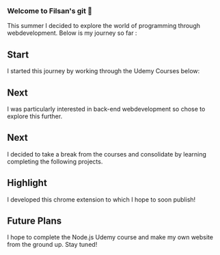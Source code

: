 ### Welcome to Filsan's git 👋

<!--
**FilsanH/FilsanH** is a ✨ _special_ ✨ repository because its `README.md` (this file) appears on your GitHub profile.


- 🌱 I’m currently learning web development
- 📫 How to reach me: filsanhassan99@gmail.com
-->
This summer I decided to explore the world of programming through webdevelopment. Below is my journey so far : 

## Start

I started this journey by working through the Udemy Courses below:

## Next 

I was particularly interested in back-end webdevelopment so chose to explore this further.

## Next 

I decided to take a break from the courses and consolidate by learning completing the following projects.


## Highlight 

I developed this chrome extension to which I hope to soon publish! 

## Future Plans

I hope to complete the Node.js Udemy course and make my own website from the ground up. Stay tuned!
